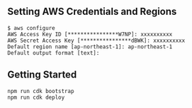 ## Setting AWS Credentials and Regions
``` 
$ aws configure
AWS Access Key ID [****************W7NP]: xxxxxxxxxx
AWS Secret Access Key [****************dBWK]: xxxxxxxxxx    
Default region name [ap-northeast-1]: ap-northeast-1
Default output format [text]:
```

## Getting Started
 
```
npm run cdk bootstrap
npm run cdk deploy
```
